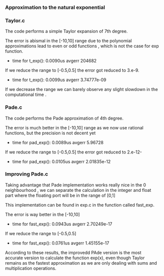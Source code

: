 ﻿### Approximation to the natural exponential
### Taylor.c
The code performs a simple Taylor
expansion of 7th degree.

The error is abismal in the [-10,10] range due to the polynomial approximations lead to even or odd functions , which is not the case for exp function.
- time for    t_exp():   0.0090us  avgerr  204682



If we reduce the range to [-0.5,0.5] the error got reduced to 3.e-9.
-  time for   t_exp():   0.0099us  avgerr  3.74777e-09

If we decrease the range we can barely observe any slight slowdown in the computational time .

### Pade.c
The code performs the Pade approximation of 4th degree.

The error is much better in the [-10,10] range as we now use rational functions, but the precision is not decent yet
- time for pad_exp():   0.0089us  avgerr  5.96728



If we reduce the range to [-0.5,0.5] the error got reduced to 2.e-12- 
- time for  	pad_exp():   0.0105us  avgerr  2.01835e-12

### Improving Pade.c

Taking advantage that Pade implementation works really nice in the 0 neighbourhood , we can separate the calculation in the integer and float part where the floating port will be in the range of [0,1]

This implementation can be found in exp.c in the function called fast_exp.

The error is way better in the [-10,10] 
- time for fast_exp():   0.0943us  avgerr  2.70249e-17


If we reduce the range to [-0.5,0.5] 
- time for  fast_exp():   0.0761us  avgerr  1.45155e-17

According to these results, the improvedd PAde version is the most accurate version to calculate the function exp(x), even though Taylor remains as the fastest approximation as we are only dealing with sums and multiplication operations.
